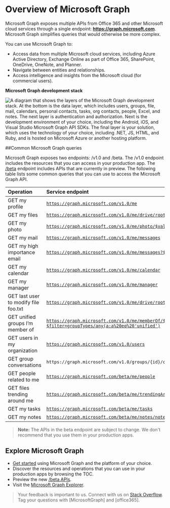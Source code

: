 # Overview of Microsoft Graph

Microsoft Graph exposes multiple APIs from Office 365 and other Microsoft cloud services through a single endpoint:  **https://graph.microsoft.com**. Microsoft Graph simplifies queries that would otherwise be more complex. 
 
You can use Microsoft Graph to:

- Access data from multiple Microsoft cloud services, including Azure Active Directory, Exchange Online as part of Office 365, SharePoint, OneDrive, OneNote, and Planner.
- Navigate between entities and relationships.
- Access intelligence and insights from the Microsoft cloud (for commercial users).

**Microsoft Graph development stack**

![A diagram that shows the layers of the Microsoft Graph development stack. At the bottom is the data layer, which includes users, groups, file, mail, calendars, personal contacts, tasks, org contacts, people, Excel, and notes. The next layer is authentication and authorization. Next is the development environment of your choice, including the Android, iOS, and Visual Studio Microsoft Graph API SDKs. The final layer is your solution, which uses the technology of your choice, including .NET, JS, HTML, and Ruby, and is hosted on Microsoft Azure or another hosting platform.](./images/MicrosoftGraph_DevStack.png)

<!--<a name="msg_queries"> </a>-->

##Common Microsoft Graph queries

Microsoft Graph exposes two endpoints: /v1.0 and /beta. The /v1.0 endpoint includes the resources that you can access in your production app. The [/beta](http://graph.microsoft.io/en-us/docs/api-reference/beta/beta-overview) endpoint includes APIs that are currently in preview. The following table lists some common queries that you can use to access the Microsoft Graph API.

| **Operation**	| **Service endpoint** |
|:--------------------------|:----------------------------------------|
|   GET my profile |	[`https://graph.microsoft.com/v1.0/me`](/graph-explorer/#?request=me&version=v1.0) |
|   GET my files | [`https://graph.microsoft.com/v1.0/me/drive/root/children`](/graph-explorer/#?request=me%2Fdrive%2Froot%2Fchildren&version=v1.0) |
|   GET my photo	 | [`https://graph.microsoft.com/v1.0/me/photo/$value`](/graph-explorer/#?request=me%2Fphoto%2F%24value&version=v1.0) |
|   GET my mail |	[`https://graph.microsoft.com/v1.0/me/messages`](/graph-explorer/#?request=me%2Fmessages&version=v1.0) |
|   GET my high importance email | [`https://graph.microsoft.com/v1.0/me/messages?$filter=importance%20eq%20'high'`](/graph-explorer/#?request=me%2Fmessages%3F%24filter%3Dimportance%2520eq%2520'high'&version=v1.0) |
|   GET my calendar |	[`https://graph.microsoft.com/v1.0/me/calendar`](/graph-explorer/#?request=me%2Fcalendar&version=v1.0) |
|   GET my manager	| [`https://graph.microsoft.com/v1.0/me/manager`](/graph-explorer/#?request=me%2Fmanager&version=v1.0) |
|   GET last user to modify file foo.txt |	[`https://graph.microsoft.com/v1.0/me/drive/root/children/foo.txt/lastModifiedByUser`](/graph-explorer/#?request=me%2Fdrive%2Froot%2Fchildren%2Ffoo.txt%2FlastModifiedByUser&version=v1.0) |
|   GET unified groups I’m member of|	[`https://graph.microsoft.com/v1.0/me/memberOf/$/microsoft.graph.group?$filter=groupTypes/any(a:a%20eq%20'unified')`](/graph-explorer/#?request=me%2FmemberOf%2F%24%2Fmicrosoft.graph.group%3F%24filter%3DgroupTypes%2Fany(a%3Aa%2520eq%2520'unified')&version=v1.0) |
|   GET users in my organization	 | [`https://graph.microsoft.com/v1.0/users`](/graph-explorer/#?request=users&version=v1.0) |
|   GET group conversations |	`https://graph.microsoft.com/v1.0/groups/{id}/conversations`|
|   GET people related to me	| [`https://graph.microsoft.com/beta/me/people`](/graph-explorer/#?request=me%2Fpeople&version=beta)  |
|   GET files trending around me |	[`https://graph.microsoft.com/beta/me/trendingAround`](/graph-explorer/#?request=me%2FtrendingAround&version=beta) |
|   GET my tasks	| [`https://graph.microsoft.com/beta/me/tasks`](/graph-explorer/#?request=me%2Ftasks&version=beta) |
|   GET my notes |	[`https://graph.microsoft.com/beta/me/notes/notebooks`](/graph-explorer/#?request=me%2Fnotes%2Fnotebooks&version=beta) |


>**Note:** The APIs in the beta endpoint are subject to change. We don't recommend that you use them in your production apps. 

<!-- <a name="msg_roof"> </a> -->

## Explore Microsoft Graph

- [Get started](https://graph.microsoft.io/en-us/docs/get-started/get-started) using Microsoft Graph and the platform of your choice.
- Discover the resources and operations that you can use in your production apps by browsing the TOC.
- Preview the new [/beta APIs](https://graph.microsoft.io/en-us/docs/api-reference/beta/beta-overview).
- Visit the [Microsoft Graph Explorer](https://graph.microsoft.io/graph-explorer).

 >  Your feedback is important to us. Connect with us on [Stack Overflow](http://stackoverflow.com/questions/tagged/office365+or+microsoftgraph). Tag your questions with [MicrosoftGraph] and [office365].



